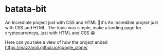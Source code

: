 # batata-bit
An Incredible project just with CSS and HTML
💚it's An Incredible project just with CSS and HTML. The topic was simple, make a landing page for cryptocurrencys, just with HTML and CSS 😁

Here can you take a view of how the project ended https://mazzaroli.github.io/google_clone/
